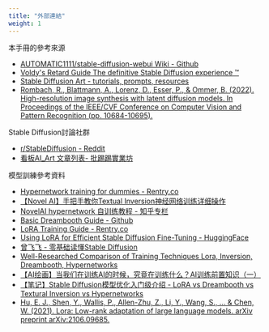 ```yaml
---
title: "外部連結"
weight: 1
---
```


本手冊的參考來源

- [AUTOMATIC1111/stable-diffusion-webui Wiki - Github](https://github.com/AUTOMATIC1111/stable-diffusion-webui/wiki/)
- [Voldy's Retard Guide The definitive Stable Diffusion experience ™](https://rentry.org/voldy)
- [Stable Diffusion Art - tutorials, prompts, resources](https://stable-diffusion-art.com)
- [Rombach, R., Blattmann, A., Lorenz, D., Esser, P., & Ommer, B. (2022). High-resolution image synthesis with latent diffusion models. In Proceedings of the IEEE/CVF Conference on Computer Vision and Pattern Recognition (pp. 10684-10695).](https://arxiv.org/abs/2112.10752)

Stable Diffusion討論社群

- [r/StableDiffusion - Reddit](https://www.reddit.com/r/StableDiffusion/)
- [看板AI_Art 文章列表- 批踢踢實業坊](https://www.ptt.cc/bbs/AI_Art/index.html)

模型訓練參考資料

- [Hypernetwork training for dummies - Rentry.co](https://rentry.co/hypernetwork4dumdums)
- [【Novel AI】手把手教你Textual Inversion神经网络训练详细操作](https://www.bilibili.com/read/cv19088146)
- [NovelAI hypernetwork 自训练教程 - 知乎专栏](https://zhuanlan.zhihu.com/p/576041621)
- [Basic Dreambooth Guide - Github](https://github.com/nitrosocke/dreambooth-training-guide)
- [LoRA Training Guide - Rentry.co](https://rentry.org/lora_train)
- [Using LoRA for Efficient Stable Diffusion Fine-Tuning - HuggingFace](https://huggingface.co/blog/lora)
- [曾飞飞 - 零基础读懂Stable Diffusion](https://zhuanlan.zhihu.com/p/597247221)
- [Well-Researched Comparison of Training Techniques Lora, Inversion, Dreambooth, Hypernetworks](https://www.reddit.com/r/StableDiffusion/comments/10cgxrx/wellresearched_comparison_of_training_techniques/)
- [【AI绘画】当我们在训练AI的时候，究竟在训练什么？AI训练前置知识（一）](https://www.bilibili.com/read/cv19249573)
- [【笔记】Stable Diffusion模型优化入门级介绍 - LoRA vs Dreambooth vs Textural Inversion vs Hypernetworks](https://zhuanlan.zhihu.com/p/612992813)
- [Hu, E. J., Shen, Y., Wallis, P., Allen-Zhu, Z., Li, Y., Wang, S., ... & Chen, W. (2021). Lora: Low-rank adaptation of large language models. arXiv preprint arXiv:2106.09685.](https://arxiv.org/abs/2106.09685)

